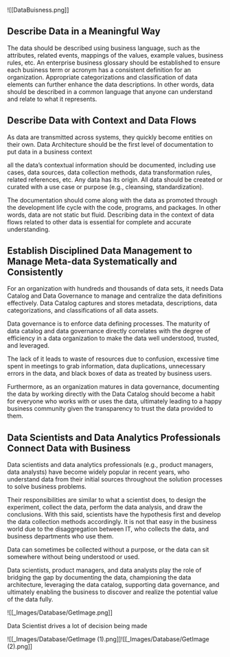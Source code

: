 ![[DataBuisness.png]]
## Describe Data in a Meaningful Way 

The data should be described using business language, such as the attributes, related events, mappings of the values, example values, business rules, etc. An enterprise business glossary should be established to ensure each business term or acronym has a consistent definition for an organization. Appropriate categorizations and classification of data elements can further enhance the data descriptions. In other words, data should be described in a common language that anyone can understand and relate to what it represents. 

## Describe Data with Context and Data Flows 

As data are transmitted across systems, they quickly become entities on their own. Data Architecture should be the first level of documentation to put data in a business context  

all the data’s contextual information should be documented, including use cases, data sources, data collection methods, data transformation rules, related references, etc. Any data has its origin. All data should be created or curated with a use case or purpose (e.g., cleansing, standardization). 

The documentation should come along with the data as promoted through the development life cycle with the code, programs, and packages. In other words, data are not static but fluid. Describing data in the context of data flows related to other data is essential for complete and accurate understanding. 

## Establish Disciplined Data Management to Manage Meta-data Systematically and Consistently 

For an organization with hundreds and thousands of data sets, it needs Data Catalog and Data Governance to manage and centralize the data definitions effectively. Data Catalog captures and stores metadata, descriptions, data categorizations, and classifications of all data assets.  

Data governance is to enforce data defining processes. The maturity of data catalog and data governance directly correlates with the degree of efficiency in a data organization to make the data well understood, trusted, and leveraged.  

The lack of it leads to waste of resources due to confusion, excessive time spent in meetings to grab information, data duplications, unnecessary errors in the data, and black boxes of data as treated by business users.  

Furthermore, as an organization matures in data governance, documenting the data by working directly with the Data Catalog should become a habit for everyone who works with or uses the data, ultimately leading to a happy business community given the transparency to trust the data provided to them. 

## Data Scientists and Data Analytics Professionals Connect Data with Business 

Data scientists and data analytics professionals (e.g., product managers, data analysts) have become widely popular in recent years, who understand data from their initial sources throughout the solution processes to solve business problems. 

Their responsibilities are similar to what a scientist does, to design the experiment, collect the data, perform the data analysis, and draw the conclusions. With this said, scientists have the hypothesis first and develop the data collection methods accordingly. It is not that easy in the business world due to the disaggregation between IT, who collects the data, and business departments who use them.  

Data can sometimes be collected without a purpose, or the data can sit somewhere without being understood or used.  

Data scientists, product managers, and data analysts play the role of bridging the gap by documenting the data, championing the data architecture, leveraging the data catalog, supporting data governance, and ultimately enabling the business to discover and realize the potential value of the data fully. 

![[_Images/Database/GetImage.png]]

Data Scientist drives a lot of decision being made  

![[_Images/Database/GetImage (1).png]]![[_Images/Database/GetImage (2).png]]
